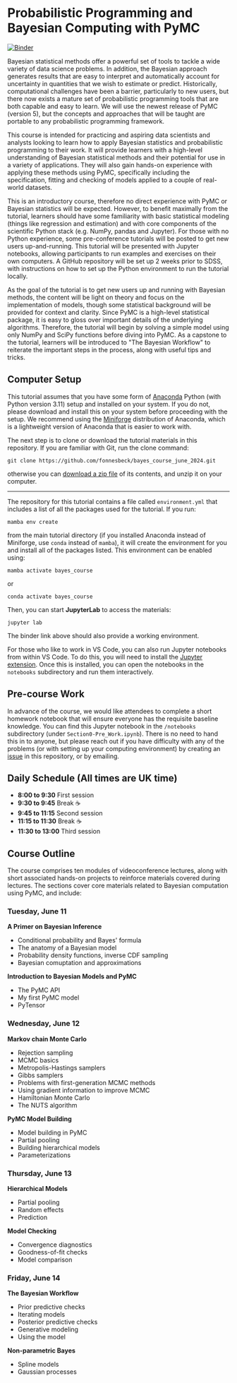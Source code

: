 # Probabilistic Programming and Bayesian Computing with PyMC

[![Binder](https://mybinder.org/badge_logo.svg)](https://mybinder.org/v2/gh/fonnesbeck/bayes_course_june_2024/main) 

Bayesian statistical methods offer a powerful set of tools to tackle a wide variety of data science problems. In addition, the Bayesian approach generates results that are easy to interpret and automatically account for uncertainty in quantities that we wish to estimate or predict. Historically, computational challenges have been a barrier, particularly to new users, but there now exists a mature set of probabilistic programming tools that are both capable and easy to learn. We will use the newest release of PyMC (version 5), but the concepts and approaches that will be taught are portable to any probabilistic programming framework.

This course is intended for practicing and aspiring data scientists and analysts looking to learn how to apply Bayesian statistics and probabilistic programming to their work. It will provide learners with a high-level understanding of Bayesian statistical methods and their potential for use in a variety of applications. They will also gain hands-on experience with applying these methods using PyMC, specifically including the specification, fitting and checking of models applied to a couple of real-world datasets.

This is an introductory course, therefore no direct experience with PyMC or Bayesian statistics will be expected. However, to benefit maximally from the tutorial, learners should have some familiarity with basic statistical modeling (things like regression and estimation) and with core components of the scientific Python stack (e.g. NumPy, pandas and Jupyter). For those with no Python experience, some pre-conference tutorials will be posted to get new users up-and-running. This tutorial will be presented with Jupyter notebooks, allowing participants to run examples and exercises on their own computers. A GitHub repository will be set up 2 weeks prior to SDSS, with instructions on how to set up the Python environment to run the tutorial locally.

As the goal of the tutorial is to get new users up and running with Bayesian methods, the content will be light on theory and focus on the implementation of models, though some statistical background will be provided for context and clarity. Since PyMC is a high-level statistical package, it is easy to gloss over important details of the underlying algorithms. Therefore, the tutorial will begin by solving a simple model using only NumPy and SciPy functions before diving into PyMC. As a capstone to the tutorial, learners will be introduced to "The Bayesian Workflow" to reiterate the important steps in the process, along with useful tips and tricks.

## Computer Setup

This tutorial assumes that you have some form of [Anaconda](https://www.anaconda.com/products/individual#download-section) Python (with Python version 3.11) setup and installed on your system. If you do not, please download and install this on your system before proceeding with the setup. We recommend using the [Miniforge](https://github.com/conda-forge/miniforge#download) distribution of Anaconda, which is a lightweight version of Anaconda that is easier to work with.

The next step is to clone or download the tutorial materials in this repository. If you are familiar with Git, run the clone command:

    git clone https://github.com/fonnesbeck/bayes_course_june_2024.git

otherwise you can [download a zip file](https://github.com/fonnesbeck/bayes_course_june_2024/archive/main.zip) of its contents, and unzip it on your computer.
***
The repository for this tutorial contains a file called `environment.yml` that includes a list of all the packages used for the tutorial. If you run:

    mamba env create

from the main tutorial directory (if you installed Anaconda instead of Miniforge, use `conda` instead of `mamba`), it will create the environment for you and install all of the packages listed. This environment can be enabled using:

    mamba activate bayes_course  

or 
    
    conda activate bayes_course

Then, you can start **JupyterLab** to access the materials:

    jupyter lab

The binder link above should also provide a working environment.

For those who like to work in VS Code, you can also run Jupyter notebooks from within VS Code. To do this, you will need to install the [Jupyter extension](https://marketplace.visualstudio.com/items?itemName=ms-toolsai.jupyter). Once this is installed, you can open the notebooks in the `notebooks` subdirectory and run them interactively.

## Pre-course Work

In advance of the course, we would like attendees to complete a short homework notebook that will ensure everyone has the requisite baseline knowledge. You can find this Jupyter notebook in the `/notebooks` subdirectory (under `Section0-Pre_Work.ipynb`). There is no need to hand this in to anyone, but please reach out if you have difficulty with any of the problems (or with setting up your computing environment) by creating an [issue](https://github.com/fonnesbeck/bayes_course_june_2024/issues) in this repository, or by emailing.

## Daily Schedule (All times are UK time)

- **8:00 to 9:30** First session
- **9:30 to 9:45** Break ☕
- **9:45 to 11:15** Second session
- **11:15 to 11:30** Break ☕
- **11:30 to 13:00** Third session

## Course Outline

The course comprises ten modules of videoconference lectures, along with short associated hands-on projects to reinforce materials covered during lectures. The sections cover core materials related to Bayesian computation using PyMC, and include:

### Tuesday, June 11

**A Primer on Bayesian Inference**
- Conditional probability and Bayes' formula
- The anatomy of a Bayesian model
- Probability density functions, inverse CDF sampling
- Bayesian comuptation and approximations

**Introduction to Bayesian Models and PyMC** 
- The PyMC API
- My first PyMC model
- PyTensor
  
### Wednesday, June 12

**Markov chain Monte Carlo** 
- Rejection sampling
- MCMC basics
- Metropolis-Hastings samplers
- Gibbs samplers
- Problems with first-generation MCMC methods
- Using gradient information to improve MCMC
- Hamiltonian Monte Carlo
- The NUTS algorithm

**PyMC Model Building**
- Model building in PyMC
- Partial pooling
- Building hierarchical models
- Parameterizations

### Thursday, June 13

**Hierarchical Models**
- Partial pooling
- Random effects
- Prediction

**Model Checking**
- Convergence diagnostics
- Goodness-of-fit checks
- Model comparison

### Friday, June 14

**The Bayesian Workflow** 
- Prior predictive checks
- Iterating models
- Posterior predictive checks
- Generative modeling
- Using the model

**Non-parametric Bayes** 
- Spline models
- Gaussian processes